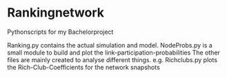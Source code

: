 # Rankingnetwork
Pythonscripts for my Bachelorproject

Ranking.py contains the actual simulation and model.
NodeProbs.py is a small module to build and plot the link-participation-probabilities
The other files are mainly created to analyse different things. e.g. Richclubs.py plots the Rich-Club-Coefficients for the network snapshots

